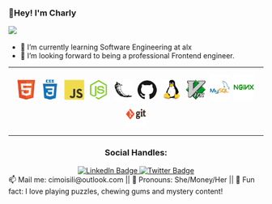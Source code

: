 ### 👋Hey! I'm Charly
![](https://komarev.com/ghpvc/?username=CharlyAnne&color=cf1b6f&style=plastic)
- 🌱 I’m currently learning Software Engineering at alx
- 💬 I’m looking forward to being a professional Frontend engineer.
<!-- 
### :hammer_and_wrench: Languages and Tools: -->
<hr color="#cf1b6f" />
<div align="center">
  <!--<img src="https://github.com/devicons/devicon/blob/master/icons/python/python-original.svg" title="Python" alt="Python" width="40" height="40"/>&nbsp;-->
  <img src="https://github.com/devicons/devicon/blob/master/icons/html5/html5-original.svg" title="HTML5" alt="HTML" width="40" height="40"/>&nbsp;
  <img src="https://github.com/devicons/devicon/blob/master/icons/css3/css3-plain-wordmark.svg"  title="CSS3" alt="CSS" width="40" height="40"/>&nbsp;
  <img src="https://github.com/devicons/devicon/blob/master/icons/javascript/javascript-original.svg" title="JavaScript" alt="JavaScript" width="40" height="40"/>&nbsp;
  <img src="https://github.com/devicons/devicon/blob/master/icons/nodejs/nodejs-original.svg" title="NodeJS" alt="NodeJS" width="40" height="40"/>&nbsp;
  <img src="https://github.com/devicons/devicon/blob/master/icons/flask/flask-original.svg" title="flask" alt="flask" width="40" height="40"/>&nbsp;
  <img src="https://github.com/devicons/devicon/blob/master/icons/github/github-original.svg" title="github" alt="github" width="40" height="40"/>&nbsp;
  <img src="https://github.com/devicons/devicon/blob/master/icons/linux/linux-original.svg" title="Linux" alt="Linux" width="40" height="40"/>&nbsp;
  <img src="https://github.com/devicons/devicon/blob/master/icons/vim/vim-original.svg" title="vim" alt="vim" width="40" height="40"/>&nbsp;
  <img src="https://github.com/devicons/devicon/blob/master/icons/mysql/mysql-original-wordmark.svg" title="MySQL"  alt="MySQL" width="40" height="50"/>&nbsp;
  <img src="https://github.com/devicons/devicon/blob/master/icons/nginx/nginx-original.svg" title="nginx" alt="nginx" width="40" height="50"/>&nbsp;
  <img src="https://github.com/devicons/devicon/blob/master/icons/git/git-original-wordmark.svg" title="Git" **alt="Git" width="40" height="50"/>
</div>
<hr color="#cf1b6f"/>

  <div align="center"><h3><b>Social Handles:</b></h3></div>
  <div align="center" id="badges">
    <a href="https://www.linkedin.com/in/charlian-imoisili">
      <img src="https://img.shields.io/badge/LinkedIn-blue?style=for-the-badge&logo=linkedin&logoColor=white" alt="LinkedIn Badge"/>
    </a>
    <a href="https://twitter.com/Imoisiliii">
      <img src="https://img.shields.io/badge/Twitter-blue?style=for-the-badge&logo=twitter&logoColor=white" alt="Twitter Badge"/>
    </a>
  </div>
  📫 Mail me: cimoisili@outlook.com  ||  🥹 Pronouns: She/Money/Her  ||  🦭 Fun fact: I love playing puzzles, chewing gums and mystery content!

